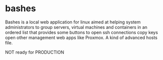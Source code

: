 # bashes
Bashes is a local web application for linux aimed at helping system administrators to group servers, virtual machines and containers in an ordered list that provides some buttons to open ssh connections copy keys open other management web apps like Proxmox. A kind of advanced hosts file.

NOT ready for PRODUCTION
